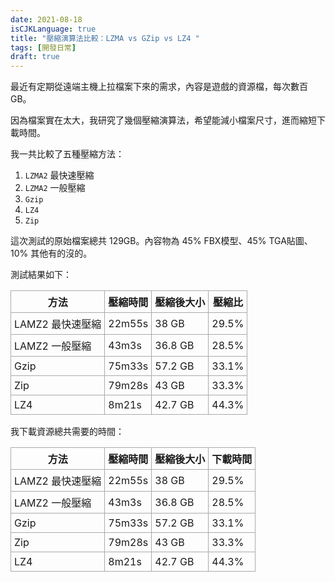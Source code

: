 ```yaml
---
date: 2021-08-18
isCJKLanguage: true
title: "壓縮演算法比較：LZMA vs GZip vs LZ4 "
tags: [開發日常]
draft: true
---
```


最近有定期從遠端主機上拉檔案下來的需求，內容是遊戲的資源檔，每次數百GB。

因為檔案實在太大，我研究了幾個壓縮演算法，希望能減小檔案尺寸，進而縮短下載時間。

我一共比較了五種壓縮方法：

1. `LZMA2` 最快速壓縮
2. `LZMA2` 一般壓縮
3. `Gzip`
4. `LZ4`
5. `Zip`

這次測試的原始檔案總共 129GB。內容物為 45% FBX模型、45% TGA貼圖、10% 其他有的沒的。

測試結果如下：

<style>
table { border:solid 0px #cccccc; }
th, td {border:1px solid #aaa; padding: 5px;}
</style>

方法            | 壓縮時間 | 壓縮後大小 | 壓縮比
----------------|---------|-----------|-----
LAMZ2 最快速壓縮 |  22m55s | 38 GB     |  29.5%
LAMZ2 一般壓縮   |   43m3s | 36.8 GB   |  28.5%
Gzip            |  75m33s | 57.2 GB   |  33.1%
Zip             |  79m28s | 43 GB     |  33.3% 
LZ4             |   8m21s | 42.7 GB   |  44.3%

我下載資源總共需要的時間：

方法            | 壓縮時間 | 壓縮後大小 | 下載時間
----------------|---------|-----------|-----
LAMZ2 最快速壓縮 |  22m55s | 38 GB     |  29.5%
LAMZ2 一般壓縮   |   43m3s | 36.8 GB   |  28.5%
Gzip            |  75m33s | 57.2 GB   |  33.1%
Zip             |  79m28s | 43 GB     |  33.3% 
LZ4             |   8m21s | 42.7 GB   |  44.3%

